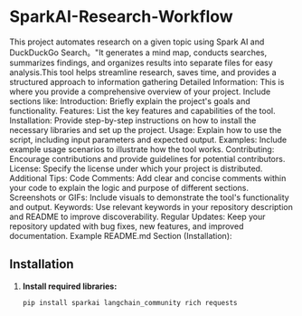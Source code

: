 # SparkAI-Research-Workflow
This project automates research on a given topic using Spark AI and DuckDuckGo Search。"It generates a mind map, conducts searches, summarizes findings, and organizes results into separate files for easy analysis.This tool helps streamline research, saves time, and provides a structured approach to information gathering
Detailed Information: This is where you provide a comprehensive overview of your project. Include sections like:
Introduction: Briefly explain the project's goals and functionality.
Features: List the key features and capabilities of the tool.
Installation: Provide step-by-step instructions on how to install the necessary libraries and set up the project.
Usage: Explain how to use the script, including input parameters and expected output.
Examples: Include example usage scenarios to illustrate how the tool works.
Contributing: Encourage contributions and provide guidelines for potential contributors.
License: Specify the license under which your project is distributed.
Additional Tips:
Code Comments: Add clear and concise comments within your code to explain the logic and purpose of different sections.
Screenshots or GIFs: Include visuals to demonstrate the tool's functionality and output.
Keywords: Use relevant keywords in your repository description and README to improve discoverability.
Regular Updates: Keep your repository updated with bug fixes, new features, and improved documentation.
Example README.md Section (Installation):
## Installation

1. **Install required libraries:**
   ```bash
   pip install sparkai langchain_community rich requests
